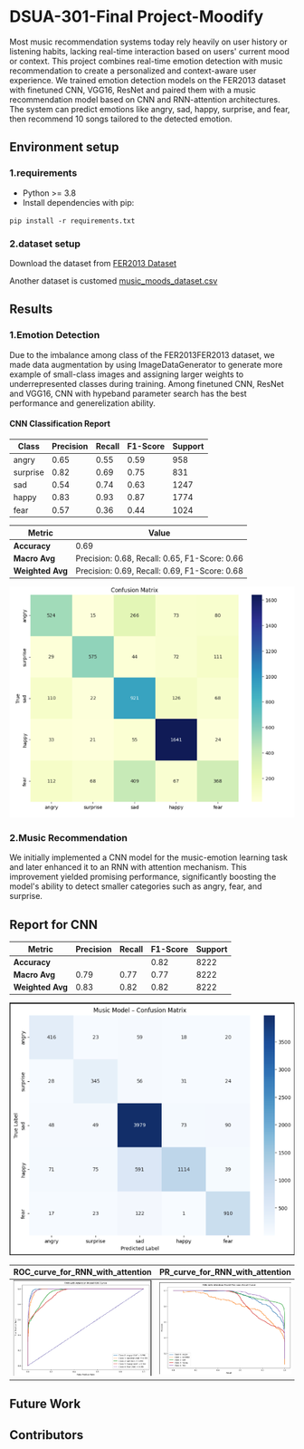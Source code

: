 # DSUA-301-Final Project-Moodify
Most music recommendation systems today rely heavily on user history or listening habits, lacking real-time interaction based on users' current mood or context. 
This project combines real-time emotion detection with music recommendation to create a personalized and context-aware user experience.
We trained emotion detection models on the FER2013 dataset with finetuned  CNN, VGG16, ResNet and paired them with a music recommendation model based on CNN and RNN-attention architectures.
The system can predict emotions like angry, sad, happy, surprise, and fear, then recommend 10 songs tailored to the detected emotion.

 ## Environment setup
 ### 1.requirements
 - Python >= 3.8
 - Install dependencies with pip:
   
 `pip install -r requirements.txt`

 
 ### 2.dataset setup
 Download the dataset from [FER2013 Dataset](https://www.kaggle.com/datasets/msambare/fer2013)
 
 Another dataset is customed [music_moods_dataset.csv](./music_moods_dataset.csv)
 


 


 ## Results
 
 ### 1.Emotion Detection
 Due to the imbalance among class of the FER2013FER2013 dataset, we made data augmentation by using ImageDataGenerator to generate more example of small-class images and assigning larger weights to underrepresented classes during training.
 Among finetuned CNN, ResNet and VGG16, CNN with hypeband parameter search has the best performance and generelization ability.
 #### CNN Classification Report

| Class      | Precision | Recall | F1-Score | Support |
|------------|-----------|--------|----------|---------|
| angry      | 0.65      | 0.55   | 0.59     | 958     |
| surprise   | 0.82      | 0.69   | 0.75     | 831     |
| sad        | 0.54      | 0.74   | 0.63     | 1247    |
| happy      | 0.83      | 0.93   | 0.87     | 1774    |
| fear       | 0.57      | 0.36   | 0.44     | 1024    |

| Metric          | Value |
|------------------|-------|
| **Accuracy**     | 0.69  |
| **Macro Avg**    | Precision: 0.68, Recall: 0.65, F1-Score: 0.66 |
| **Weighted Avg** | Precision: 0.69, Recall: 0.69, F1-Score: 0.68 |

 
 ![confunsion matrix for CNN_Emotion_Model](./image/CNN_confusion_matrix.png)



 


 ### 2.Music Recommendation
We initially implemented a CNN model for the music-emotion learning task and later enhanced it to an RNN with attention mechanism. This improvement yielded promising performance, significantly boosting the model's ability to detect smaller categories such as angry, fear, and surprise.
 ## Report for CNN

| Metric          | Precision | Recall | F1-Score | Support |
|------------------|-----------|--------|----------|---------|
| **Accuracy**     |           |        | 0.82     | 8222    |
| **Macro Avg**    | 0.79      | 0.77   | 0.77     | 8222    |
| **Weighted Avg** | 0.83      | 0.82   | 0.82     | 8222    |

 ![confunsion matrix for CNN_Music_Model](./image/music_model_confusionmatrix.png)

 | ROC_curve_for_RNN_with_attention        | PR_curve_for_RNN_with_attention       |
|----------------|----------------|
| ![ROC_curve_for_RNN_with_attention](./image/ROC_curve_for_RNN_with_attention.png) | ![PR_curve_for_RNN_with_attention](./image/PR_curve_for_RNN_with_attention.png) |


 ## Future Work


 ## Contributors
 
 
